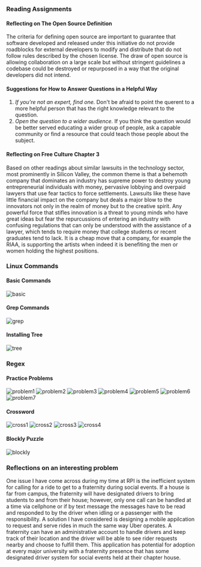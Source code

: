 ### Reading Assignments
#### Reflecting on The Open Source Definition
The criteria for defining open source are important to guarantee that software developed and released under this initiative do not provide roadblocks for external developers to modify and distribute that do not follow rules described by the chosen license. The draw of open source is allowing collaboration on a large scale but without stringent guidelines a codebase could be destroyed or repurposed in a way that the original developers did not intend.

#### Suggestions for How to Answer Questions in a Helpful Way
1. *If you're not an expert, find one.* Don't be afraid to point the querent to a more helpful person that has the right knowledge relevant to the question.
2. *Open the question to a wider audience.* If you think the question would be better served educating a wider group of people, ask a capable community or find a resource that could teach those people about the subject.

#### Reflecting on Free Culture Chapter 3
Based on other readings about similar lawsuits in the technology sector, most prominently in Silicon Valley, the common theme is that a behemoth company that dominates an industry has supreme power to destroy young entrepreneurial individuals with money, pervasive lobbying and overpaid lawyers that use fear tactics to force settlements. Lawsuits like these have little financial impact on the company but deals a major blow to the innovators not only in the realm of money but to the creative spirit. Any powerful force that stifles innovation is a threat to young minds who have great ideas but fear the repurcussions of entering an industry with confusing regulations that can only be understood with the assistance of a lawyer, which tends to require money that college students or recent graduates tend to lack. It is a cheap move that a company, for example the RIAA, is supporting the artists when indeed it is benefiting the men or women holding the highest positions.

### Linux Commands
#### Basic Commands
![basic](images/basiccommands.png)
#### Grep Commands
![grep](images/grep.png)
#### Installing Tree
![tree](images/tree.png)

### Regex
#### Practice Problems
![problem1](images/problem1.png)
![problem2](images/problem2.png)
![problem3](images/problem3.png)
![problem4](images/problem4.png)
![problem5](images/problem5.png)
![problem6](images/problem6.png)
![problem7](images/problem7.png)

#### Crossword
![cross1](images/cross1.png)
![cross2](images/cross2.png)
![cross3](images/cross3.png)
![cross4](images/cross4.png)

#### Blockly Puzzle
![blockly](images/blockly.png)

### Reflections on an interesting problem
One issue I have come across during my time at RPI is the inefficient system for calling for a ride to get to
a fraternity during social events. If a house is far from campus, the fraternity will have designated drivers
to bring students to and from their house; however, only one call can be handled at a time via cellphone or if by text message the messages have to be read and responded to by the driver when idling or a passenger with the responsibility. A solution I have considered is designing a mobile appilcation to request and serve rides in much the same way Uber operates. A fraternity can have an administrative account to handle drivers and keep track of their location and the driver will be able to see rider requests nearby and choose to fulfill them. This application has potential for adoption at every major university with a fraternity presence that has some designated driver system for social events held at their chapter house.